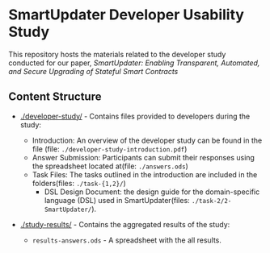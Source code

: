 # SmartUpdater Developer Usability Study

This repository hosts the materials related to the developer study conducted for our paper, *SmartUpdater: Enabling Transparent, Automated, and Secure Upgrading of Stateful Smart Contracts* 


## Content Structure

* <a href="./developer-study">./developer-study/</a> -  Contains files provided to developers during the study:
    * Introduction: An overview of the developer study can be found in the file (file:
    `./developer-study-introduction.pdf`)
    * Answer Submission: Participants can submit their responses using the spreadsheet located at(file: `./answers.ods`)
    * Task Files: The tasks outlined in the introduction are included in the folders(files: `./task-{1,2}/`)
         * DSL Design Document: the design guide for the domain-specific language (DSL) used in SmartUpdater(files: `./task-2/2-SmartUpdater/`).

* <a href="./study-results">./study-results/</a> - Contains the aggregated results of the study:
    * `results-answers.ods` - A spreadsheet with the all results.

